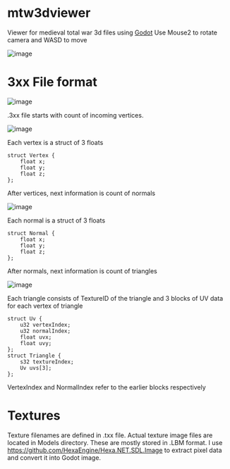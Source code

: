 # mtw3dviewer
Viewer for medieval total war 3d files using [Godot](https://godotengine.org/) 
Use Mouse2 to rotate camera and WASD to move

![image](https://github.com/user-attachments/assets/ceaba967-aca1-4ecc-8dd4-b31ac1d4a583)


# 3xx File format
![image](https://github.com/user-attachments/assets/e7c4dc20-733d-46cc-bc37-51e0c9f0dea1)

.3xx file starts with count of incoming vertices.

![image](https://github.com/user-attachments/assets/9af1ea61-e449-475c-8cc1-d3255fb434bc)

Each vertex is a struct of 3 floats
```
struct Vertex {
    float x;
    float y;
    float z;
};
```
After vertices, next information is count of normals

![image](https://github.com/user-attachments/assets/84ac43f3-0677-4684-8e1a-7b10cc20a241)

Each normal is a struct of 3 floats
```
struct Normal {
    float x;
    float y;
    float z;
};
```
After normals, next information is count of triangles

![image](https://github.com/user-attachments/assets/02c68f68-2f7a-499b-af91-be75d9cdfef1)

Each triangle consists of TextureID of the triangle and 3 blocks of UV data for each vertex of triangle
```
struct Uv {
    u32 vertexIndex;
    u32 normalIndex;
    float uvx;
    float uvy;
};
struct Triangle {
    s32 textureIndex;
    Uv uvs[3];
};
```
VertexIndex and NormalIndex refer to the earlier blocks respectively

# Textures
Texture filenames are defined in .txx file. Actual texture image files are located in Models directory. These are mostly stored in .LBM format. 
I use https://github.com/HexaEngine/Hexa.NET.SDL.Image to extract pixel data and convert it into Godot image.
